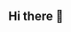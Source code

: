 ## Hi there 👋

<!--
**marissajanay/marissajanay** is a ✨ _special_ ✨ repository because its `README.md` (this file) appears on your GitHub profile.

Here are some ideas to get you started:

- 🔭 I’m currently working on my Master's degree in Library and Information Science. 
- 🌱 I’m currently learning library programming and digital curation.
- 👯 I’m looking to collaborate on ideas of how to utilize my future MLIS degree outside of the classic Library setting.
- 🤔 I’m looking for help with expanding my current rotation of go to meals.
- 💬 Ask me about my love for bad shark sci-fi films.
- 📫 How to reach me: I'm probably sitting in front of my computer.
- 😄 Pronouns: she/her
- ⚡ Fun fact: My inability to pick a decent film is so bad that I've been banned from making movie night suggestions. I pick great TV shows though!
-->
